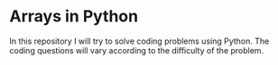 # Arrays in Python

In this repository I will try to solve coding problems using Python. The coding questions will vary according to the
difficulty of the problem.
